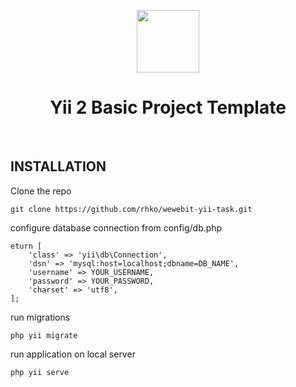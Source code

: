 <p align="center">
    <a href="https://github.com/yiisoft" target="_blank">
        <img src="https://avatars0.githubusercontent.com/u/993323" height="100px">
    </a>
    <h1 align="center">Yii 2 Basic Project Template</h1>
    <br>
</p>

INSTALLATION
------------


Clone the repo
~~~
git clone https://github.com/rhko/wewebit-yii-task.git
~~~

configure database connection from config/db.php
~~~
eturn [
    'class' => 'yii\db\Connection',
    'dsn' => 'mysql:host=localhost;dbname=DB_NAME',
    'username' => YOUR_USERNAME,
    'password' => YOUR_PASSWORD,
    'charset' => 'utf8',
];

~~~

run migrations
~~~
php yii migrate
~~~

run application on local server
~~~
php yii serve
~~~